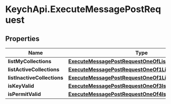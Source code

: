 # KeychApi.ExecuteMessagePostRequest

## Properties

Name | Type | Description | Notes
------------ | ------------- | ------------- | -------------
**listMyCollections** | [**ExecuteMessagePostRequestOneOfListMyCollections**](ExecuteMessagePostRequestOneOfListMyCollections.md) |  | 
**listActiveCollections** | [**ExecuteMessagePostRequestOneOf1ListActiveCollections**](ExecuteMessagePostRequestOneOf1ListActiveCollections.md) |  | 
**listInactiveCollections** | [**ExecuteMessagePostRequestOneOf1ListActiveCollections**](ExecuteMessagePostRequestOneOf1ListActiveCollections.md) |  | 
**isKeyValid** | [**ExecuteMessagePostRequestOneOf3IsKeyValid**](ExecuteMessagePostRequestOneOf3IsKeyValid.md) |  | 
**isPermitValid** | [**ExecuteMessagePostRequestOneOf4IsPermitValid**](ExecuteMessagePostRequestOneOf4IsPermitValid.md) |  | 


